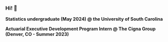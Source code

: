 ### Hi! 👋

**Statistics undergraduate (May 2024) @ the University of South Carolina**

**Actuarial Executive Development Program Intern @ The Cigna Group (Denver, CO - Summer 2023)**                                                                     
